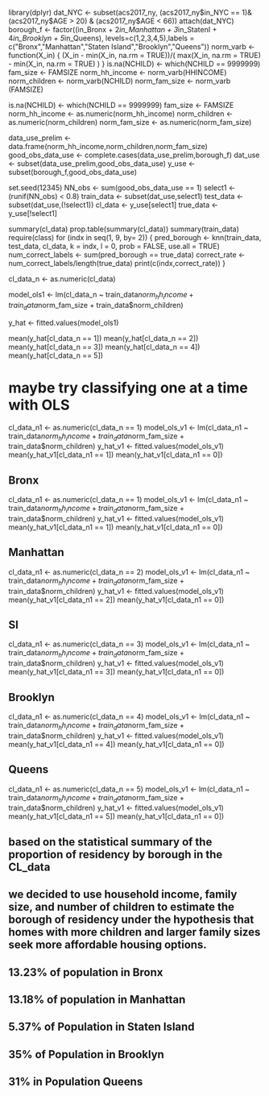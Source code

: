 library(dplyr)
dat_NYC <- subset(acs2017_ny, (acs2017_ny$in_NYC == 1)&(acs2017_ny$AGE > 20) & (acs2017_ny$AGE < 66))
attach(dat_NYC)
borough_f <- factor((in_Bronx + 2*in_Manhattan + 3*in_StatenI + 4*in_Brooklyn + 5*in_Queens), levels=c(1,2,3,4,5),labels = c("Bronx","Manhattan","Staten Island","Brooklyn","Queens"))
norm_varb <- function(X_in) {
  (X_in - min(X_in, na.rm = TRUE))/( max(X_in, na.rm = TRUE) - min(X_in, na.rm = TRUE) )
}
is.na(NCHILD) <- which(NCHILD == 9999999) 
fam_size <- FAMSIZE
norm_hh_income <- norm_varb(HHINCOME)
norm_children <- norm_varb(NCHILD)
norm_fam_size <- norm_varb (FAMSIZE)

is.na(NCHILD) <- which(NCHILD == 9999999) 
fam_size <- FAMSIZE
norm_hh_income <- as.numeric(norm_hh_income)
norm_children <- as.numeric(norm_children)
norm_fam_size <- as.numeric(norm_fam_size)

data_use_prelim <- data.frame(norm_hh_income,norm_children,norm_fam_size)
good_obs_data_use <- complete.cases(data_use_prelim,borough_f)
dat_use <- subset(data_use_prelim,good_obs_data_use)
y_use <- subset(borough_f,good_obs_data_use)

set.seed(12345)
NN_obs <- sum(good_obs_data_use == 1)
select1 <- (runif(NN_obs) < 0.8)
train_data <- subset(dat_use,select1)
test_data <- subset(dat_use,(!select1))
cl_data <- y_use[select1]
true_data <- y_use[!select1]


summary(cl_data)
prop.table(summary(cl_data))
summary(train_data)
require(class)
for (indx in seq(1, 9, by= 2)) {
  pred_borough <- knn(train_data, test_data, cl_data, k = indx, l = 0, prob = FALSE, use.all = TRUE)
  num_correct_labels <- sum(pred_borough == true_data)
  correct_rate <- num_correct_labels/length(true_data)
  print(c(indx,correct_rate))
}

cl_data_n <- as.numeric(cl_data)

model_ols1 <- lm(cl_data_n ~ train_data$norm_hh_income + train_data$norm_fam_size + train_data$norm_children)

y_hat <- fitted.values(model_ols1)

mean(y_hat[cl_data_n == 1])
mean(y_hat[cl_data_n == 2])
mean(y_hat[cl_data_n == 3])
mean(y_hat[cl_data_n == 4])
mean(y_hat[cl_data_n == 5])

# maybe try classifying one at a time with OLS

cl_data_n1 <- as.numeric(cl_data_n == 1)
model_ols_v1 <- lm(cl_data_n1 ~ train_data$norm_hh_income + train_data$norm_fam_size + train_data$norm_children)
y_hat_v1 <- fitted.values(model_ols_v1)
mean(y_hat_v1[cl_data_n1 == 1])
mean(y_hat_v1[cl_data_n1 == 0])

## Bronx
cl_data_n1 <- as.numeric(cl_data_n == 1)
model_ols_v1 <- lm(cl_data_n1 ~ train_data$norm_hh_income + train_data$norm_fam_size + train_data$norm_children)
y_hat_v1 <- fitted.values(model_ols_v1)
mean(y_hat_v1[cl_data_n1 == 1])
mean(y_hat_v1[cl_data_n1 == 0])

## Manhattan
cl_data_n1 <- as.numeric(cl_data_n == 2)
model_ols_v1 <- lm(cl_data_n1 ~ train_data$norm_hh_income + train_data$norm_fam_size + train_data$norm_children)
y_hat_v1 <- fitted.values(model_ols_v1)
mean(y_hat_v1[cl_data_n1 == 2])
mean(y_hat_v1[cl_data_n1 == 0])

##  SI
cl_data_n1 <- as.numeric(cl_data_n == 3)
model_ols_v1 <- lm(cl_data_n1 ~ train_data$norm_hh_income + train_data$norm_fam_size + train_data$norm_children)
y_hat_v1 <- fitted.values(model_ols_v1)
mean(y_hat_v1[cl_data_n1 == 3])
mean(y_hat_v1[cl_data_n1 == 0])

## Brooklyn
cl_data_n1 <- as.numeric(cl_data_n == 4)
model_ols_v1 <- lm(cl_data_n1 ~ train_data$norm_hh_income + train_data$norm_fam_size + train_data$norm_children)
y_hat_v1 <- fitted.values(model_ols_v1)
mean(y_hat_v1[cl_data_n1 == 4])
mean(y_hat_v1[cl_data_n1 == 0])

##  Queens 
cl_data_n1 <- as.numeric(cl_data_n == 5)
model_ols_v1 <- lm(cl_data_n1 ~ train_data$norm_hh_income + train_data$norm_fam_size + train_data$norm_children)
y_hat_v1 <- fitted.values(model_ols_v1)
mean(y_hat_v1[cl_data_n1 == 5])
mean(y_hat_v1[cl_data_n1 == 0])

##  based on the statistical summary of the proportion of residency by borough in the CL_data
##  we decided to use household income, family size, and number of children to estimate the borough of residency under the hypothesis that homes with more children and larger family sizes seek more affordable housing options.
##  13.23% of population in Bronx
##  13.18% of population in Manhattan
##  5.37% of Population in Staten Island 
##  35% of Population in Brooklyn
##  31% in Population Queens


